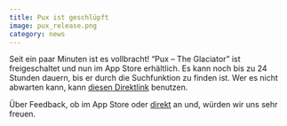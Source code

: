 ```yaml
---
title: Pux ist geschlüpft
image: pux_release.png
category: news
---
```

Seit ein paar Minuten ist es vollbracht! “Pux – The Glaciator” ist freigeschaltet und nun im App Store erhältlich. Es kann noch bis zu 24 Stunden dauern, bis er durch die Suchfunktion zu finden ist. Wer es nicht abwarten kann, kann [diesen Direktlink]( http://itunes.apple.com/us/app/pux-the-glaciator/id488670792?ls=1&mt=8) benutzen.

Über Feedback, ob im App Store oder [direkt](mailto:wessel@asdf-systems.de) an und, würden wir uns sehr freuen.
